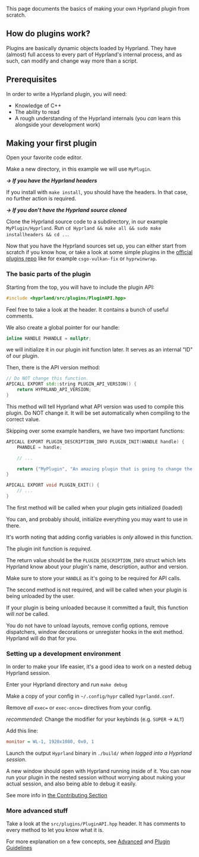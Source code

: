 This page documents the basics of making your own Hyprland plugin from scratch.


## How do plugins work?

Plugins are basically dynamic objects loaded by Hyprland. They have
(almost) full access to every part of Hyprland's internal process, and as such,
can modify and change way more than a script.

## Prerequisites

In order to write a Hyprland plugin, you will need:
 - Knowledge of C++
 - The ability to read
 - A rough understanding of the Hyprland internals (you _can_ learn this alongside your development work)

## Making your first plugin

Open your favorite code editor.

Make a new directory, in this example we will use `MyPlugin`.

***→ If you have the Hyprland headers***

If you install with `make install`, you should have the headers. In that case, no further action
is required.

***→ If you don't have the Hyprland source cloned***

Clone the Hyprland source code to a subdirectory, in our example `MyPlugin/Hyprland`.
Run `cd Hyprland && make all && sudo make installheaders && cd ..`.

Now that you have the Hyprland sources set up, you can either start from scratch if you know how,
or take a look at some simple plugins in the [official plugins repo](https://github.com/hyprwm/hyprland-plugins)
like for example `csgo-vulkan-fix` or `hyprwinwrap`.

### The basic parts of the plugin

Starting from the top, you will have to include the plugin API:
```cpp
#include <hyprland/src/plugins/PluginAPI.hpp>
```
Feel free to take a look at the header. It contains a bunch of useful comments.

We also create a global pointer for our handle:
```cpp
inline HANDLE PHANDLE = nullptr;
```
we will initialize it in our plugin init function later. It serves as an internal "ID" of our plugin.

Then, there is the API version method:
```cpp
// Do NOT change this function.
APICALL EXPORT std::string PLUGIN_API_VERSION() {
    return HYPRLAND_API_VERSION;
}
```
This method will tell Hyprland what API version was used to compile this plugin. Do NOT change it.
It will be set automatically when compiling to the correct value.

Skipping over some example handlers, we have two important functions:
```cpp
APICALL EXPORT PLUGIN_DESCRIPTION_INFO PLUGIN_INIT(HANDLE handle) {
    PHANDLE = handle;

    // ...

    return {"MyPlugin", "An amazing plugin that is going to change the world!", "Me", "1.0"};
}

APICALL EXPORT void PLUGIN_EXIT() {
    // ...
}
```
The first method will be called when your plugin gets initialized (loaded)

You can, and probably should, initialize everything you may want to use in there.

It's worth noting that adding config variables is _only_ allowed in this function.

The plugin init function is _required_.

The return value should be the `PLUGIN_DESCRIPTION_INFO` struct which lets Hyprland know about your
plugin's name, description, author and version.

Make sure to store your `HANDLE` as it's going to be required for API calls.



The second method is not required, and will be called when your plugin is being unloaded by the user.

If your plugin is being unloaded because it committed a fault, this function will _not_ be called.

You do not have to unload layouts, remove config options, remove dispatchers, window decorations or unregister hooks
in the exit method. Hyprland will do that for you.

### Setting up a development environment
In order to make your life easier, it's a good idea to work on a nested debug Hyprland session.

Enter your Hyprland directory and run `make debug`

Make a copy of your config in `~/.config/hypr` called `hyprlandd.conf`.

Remove _all_ `exec=` or `exec-once=` directives from your config.

*recommended*: Change the modifier for your keybinds (e.g. `SUPER` -> `ALT`)

Add this line:
```ini
monitor = WL-1, 1920x1080, 0x0, 1
```

Launch the output `Hyprland` binary in `./build/` _when logged into a Hyprland session_.

A new window should open with Hyprland running inside of it. You can now run your plugin in the nested session without worrying
about nuking your actual session, and also being able to debug it easily.

See more info in [the Contributing Section](https://wiki.hyprland.org/Contributing-and-Debugging/#nesting-hyprland)

### More advanced stuff

Take a look at the `src/plugins/PluginAPI.hpp` header. It has comments to every method to let you know what it is.

For more explanation on a few concepts, see [Advanced](../Advanced) and [Plugin Guidelines](../Plugin-Guidelines)